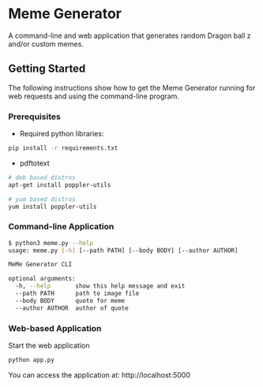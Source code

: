 # Meme Generator

A command-line and web application that generates random Dragon ball z and/or custom memes.

## Getting Started

The following instructions show how to get the Meme Generator running for web requests
and using the command-line program.

### Prerequisites

* Required python libraries:
```bash
pip install -r requirements.txt
```

* pdftotext 
```bash
# deb based distros
apt-get install poppler-utils
```

```bash
# yum based distros
yum install poppler-utils
```

### Command-line Application
```bash
$ python3 meme.py --help
usage: meme.py [-h] [--path PATH] [--body BODY] [--author AUTHOR]

MeMe Generator CLI

optional arguments:
  -h, --help       show this help message and exit
  --path PATH      path to image file
  --body BODY      quote for meme
  --author AUTHOR  author of quote
```

### Web-based Application
Start the web application
```bash
python app.py
```

You can access the application at: http://localhost:5000

